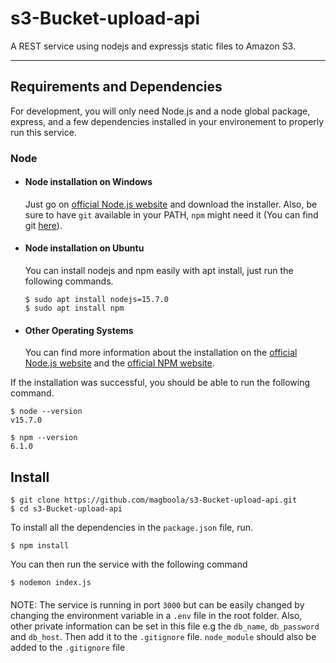 # s3-Bucket-upload-api

A REST service using nodejs and expressjs static files to Amazon S3. 

---
## Requirements and Dependencies

For development, you will only need Node.js and a node global package, express, and a few dependencies installed in your environement to properly run this service.

### Node
- #### Node installation on Windows

  Just go on [official Node.js website](https://nodejs.org/) and download the installer.
Also, be sure to have `git` available in your PATH, `npm` might need it (You can find git [here](https://git-scm.com/)).

- #### Node installation on Ubuntu

  You can install nodejs and npm easily with apt install, just run the following commands.

      $ sudo apt install nodejs=15.7.0
      $ sudo apt install npm

- #### Other Operating Systems
  You can find more information about the installation on the [official Node.js website](https://nodejs.org/) and the [official NPM website](https://npmjs.org/).

If the installation was successful, you should be able to run the following command.

    $ node --version
    v15.7.0

    $ npm --version
    6.1.0

## Install

    $ git clone https://github.com/magboola/s3-Bucket-upload-api.git
    $ cd s3-Bucket-upload-api
    
To install all the dependencies in the `package.json` file, run.
    
    $ npm install

You can then run the service with the following command 
    
    $ nodemon index.js
####    
NOTE: The service is running in port `3000` but can be easily changed by changing the environment variable in a `.env` file in the root folder. Also, other private information can be set in this file e.g the `db_name`, `db_password` and `db_host`. Then add it to the `.gitignore` file. `node_module` should also be added to the `.gitignore` file

